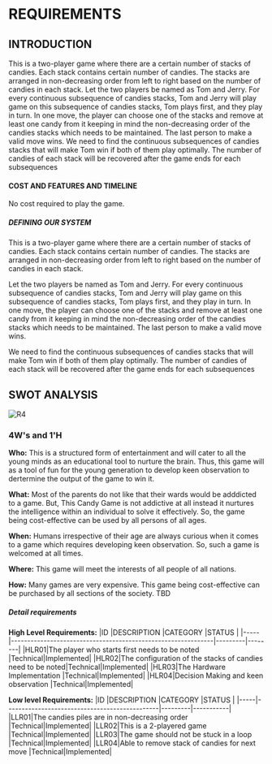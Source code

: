 # **REQUIREMENTS**
## **INTRODUCTION** 
This is a two-player game where there are a certain number of stacks of candies. Each stack contains certain number of candies. The stacks are arranged in non-decreasing order from left to right based on the number of candies in each stack. Let the two players be named as Tom and Jerry. For every continuous subsequence of candies stacks, Tom and Jerry will play game on this subsequence of candies stacks, Tom plays first, and they play in turn. In one move, the player can choose one of the stacks and remove at least one candy from it keeping in mind the non-decreasing order of the candies stacks which needs to be maintained. The last person to make a valid move wins. We need to find the continuous subsequences of candies stacks that will make Tom win if both of them play optimally. The number of candies of each stack will be recovered after the game ends for each subsequences


#### **COST AND FEATURES AND TIMELINE**
No cost required to play the game.

##### **DEFINING OUR SYSTEM**
This is a two-player game where there are a certain number of stacks of candies. Each stack contains certain number of candies. The stacks are arranged in non-decreasing order from left to right based on the number of candies in each stack.

Let the two players be named as Tom and Jerry. For every continuous subsequence of candies stacks, Tom and Jerry will play game on this subsequence of candies stacks, Tom plays first, and they play in turn. In one move, the player can choose one of the stacks and remove at least one candy from it keeping in mind the non-decreasing order of the candies stacks which needs to be maintained. The last person to make a valid move wins.

We need to find the continuous subsequences of candies stacks that will make Tom win if both of them play optimally. The number of candies of each stack will be recovered after the game ends for each subsequences

## **SWOT ANALYSIS**
![R4](https://user-images.githubusercontent.com/101189588/161087442-90232568-ab86-4bdc-89e2-034142359b50.png)

### **4W's and 1'H**
**Who:**
This is a structured form of entertainment and will cater to all the young minds as an educational tool to nurture the brain. Thus, this game will as a tool of fun for the young generation to develop keen observation to dertermine the output of the game to win it.

**What:**
Most of the parents do not like that their wards would be adddicted to a game. But, This Candy Game is not addictive at all instead it nurtures the intelligence within an individual to solve it effectively. So, the game being cost-effective can be used by all persons of all ages.

**When:**
Humans irrespective of their age are always curious when it comes to a game which requires developing keen observation. So, such a game is welcomed at all times.

**Where:**
This game will meet the interests of all people of all nations.

**How:**
Many games are very expensive. This game being cost-effective can be purchased by all sections of the society. TBD


##### **Detail requirements**
 **High Level Requirements:**
|ID   |DESCRIPTION                                                |CATEGORY |STATUS     |
|-----|--------------------------------------------------------------|---------|--------|
|HLR01|The player who starts first needs to be noted              |Technical|Implemented|
|HLR02|The configuration of the stacks of candies need to be noted|Technical|Implemented|
|HLR03|The Hardware Implementation                                |Technical|Implemented|
|HLR04|Decision Making and keen observation                       |Technical|Implemented|

 **Low level Requirements:**
|ID   |DESCRIPTION                                    |CATEGORY |STATUS     |
|-----|-----------------------------------------------|---------|-----------|
|LLR01|The candies piles are in non-decreasing order  |Technical|Implemented|
|LLR02|This is a 2-playered game                      |Technical|Implemented|
|LLR03|The game should not be stuck in a loop         |Technical|Implemented|
|LLR04|Able to remove stack of candies for next move  |Technical|Implemented|
